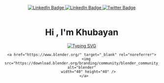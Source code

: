 <!DOCTYPE html>
<html lang="en">

<head>
  <meta charset="UTF-8" />
  <meta http-equiv="X-UA-Compatible" content="IE=edge" />
  <meta name="viewport" content="width=device-width, initial-scale=1.0" />
</head>

<body>
  <div id="badges" align="center">
    <a href="https://www.linkedin.com/in/shri-khubayan-kusuma-b85523213?originalSubdomain=id">
      <img src="https://img.shields.io/badge/LinkedIn-blue?style=for-the-badge&logo=linkedin&logoColor=white"
        alt="LinkedIn Badge" />
    </a>
    <a
      href="https://www.instagram.com/khu_bayan27/&ved=2ahUKEwjoxuzcu-n6AhUWSWwGHXOqBDkQFnoECAgQAQ&usg=AOvVaw1UdoqbKSAcEbkLjeQuFW75">
      <img src="https://img.shields.io/badge/Instagram-ff69b4?style=for-the-badge&logo=linkedin&logoColor=white"
        alt="LinkedIn Badge" />
    </a>
    <a href="https://twitter.com/khu_bayan?t=F2yucqdClFAghmPFSxEHYw&s=08">
      <img src="https://img.shields.io/badge/Twitter-blue?style=for-the-badge&logo=twitter&logoColor=white"
        alt="Twitter Badge" />
    </a>
    <br />
    <img src="https://komarev.com/ghpvc/?username=Khubaya&style=flat-square&color=blue" alt="" />
    <img src="https://img.shields.io/github/followers/Khubayan?label=Follow&style=social" alt="" />
    <h1>Hi , I'm Khubayan</h1>
    <p>
      <a href="https://git.io/typing-svg"><img
          src="https://readme-typing-svg.demolab.com?font=Fira+Code&size=18&color=5BCDFF&center=true&multiline=true&width=435&lines=Self+Taught+Junior+Programmer;Learner+and+Explorer;Weeb+and+Game"
          alt="Typing SVG" />
      </a>
    </p>

    <a href="https://www.blender.org/" target="_blank" rel="noreferrer">
        <img src="https://download.blender.org/branding/community/blender_community_badge_white.svg" alt="blender"
          width="40" height="40" />
      </a>
    
</body>

</html>
